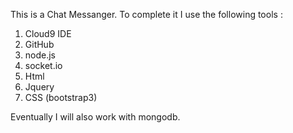 This is a Chat Messanger. To complete it I use the following tools :
1. Cloud9 IDE
2. GitHub
3. node.js
4. socket.io
5. Html
6. Jquery
7. CSS (bootstrap3)

Eventually I will also work with mongodb.